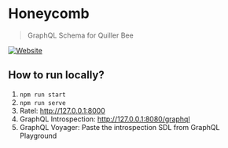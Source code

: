 # Honeycomb
> GraphQL Schema for Quiller Bee

[![Website](https://img.shields.io/badge/website-quillerbee.com-brightgreen)](https://www.quillerbee.com/)

## How to run locally?

1. `npm run start`
1. `npm run serve`
1. Ratel: http://127.0.0.1:8000
1. GraphQL Introspection: http://127.0.0.1:8080/graphql
1. GraphQL Voyager: Paste the introspection SDL from GraphQL Playground